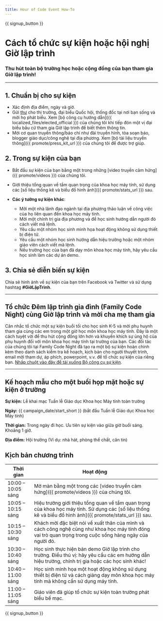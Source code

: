 ```yaml
---
title: Hour of Code Event How-To
---
```


{{ signup_button }}

# Cách tổ chức sự kiện hoặc hội nghị Giờ lập trình

### Thu hút toàn bộ trường học hoặc cộng đồng của bạn tham gia Giờ lập trình!

* * *

## 1. Chuẩn bị cho sự kiện

- Xác định địa điểm, ngày và giờ.
- Gửi [thư](https://hourofcode.com/promote/resources#sample-emails) cho thị trưởng, đại biểu Quốc hội, thống đốc tại nơi bạn sống và mời họ phát biểu. Xem [bộ công cụ hướng dẫn]({{ localized_files/elected_official }}) của chúng tôi khi tiếp đón một vị đại biểu bầu cử tham gia Giờ lập trình để biết thêm thông tin.
- Mời cơ quan truyền thông/báo chí như đài truyền hình, tòa soạn báo, blogger giáo dục/công nghệ tại địa phương. Xem [bộ tài liệu truyền thông]({{ promote/press_kit_url }}) của chúng tôi để được trợ giúp.

## 2. Trong sự kiện của bạn

- Bắt đầu sự kiện của bạn bằng một trong những [video truyền cảm hứng]({{ promote/videos }}) của chúng tôi.
- Giới thiệu tổng quan về tầm quan trọng của khoa học máy tính, sử dụng các [số liệu thống kê và biểu đồ hình ảnh]({{ promote/stats_url }}) sau.   
      
    
- **Các ý tưởng sự kiện khác**: 
    - Mời một nhà lãnh đạo ngành tại địa phương thảo luận về công việc của họ liên quan đến khoa học máy tính.
    - Mời một chính trị gia địa phương và để học sinh hướng dẫn người đó cách viết mã lệnh.
    - Yêu cầu một nhóm học sinh minh họa hoạt động không sử dụng thiết bị điện tử.
    - Yêu cầu một nhóm học sinh hướng dẫn hiệu trưởng hoặc một nhóm giáo viên cách viết mã lệnh.
    - Nếu trường học của bạn đã dạy môn khoa học máy tính, hãy yêu cầu học sinh làm các dự án demo.

## 3. Chia sẻ diễn biến sự kiện

Chia sẻ hình ảnh về sự kiện của bạn trên Facebook và Twitter và sử dụng hashtag **#GiờLậpTrình**.

* * *

## Tổ chức Đêm lập trình gia đình (Family Code Night) cùng Giờ lập trình và mời cha mẹ tham gia

Cân nhắc tổ chức một sự kiện buổi tối cho học sinh K-5 và mời phụ huynh tham gia cùng các em trong một giờ học môn khoa học máy tính. Đây là một cách tuyệt vời để thu hút cộng đồng lớn hơn và khuyến khích sự ủng hộ của phụ huynh đối với môn khoa học máy tính tại trường của bạn. Các đối tác của chúng tôi tại Family Code Night đã tạo ra một bộ sự kiện hoàn chỉnh kèm theo danh sách kiểm tra kế hoạch, kịch bản cho người thuyết trình, email mời tham dự, áp phích, powerpoint, v.v. để tổ chức sự kiện của riêng bạn. [Nhấp chuột vào đây để tải xuống Bộ công cụ sự kiện](http://www.familycodenight.org/DownloadCodeDotOrg.html).

* * *

## Kế hoạch mẫu cho một buổi họp mặt hoặc sự kiện ở trường

**Sự kiện:** Lễ khai mạc Tuần lễ Giáo dục Khoa học Máy tính toàn trường

**Ngày:** {{ campaign_date/start_short }} (bắt đầu Tuần lễ Giáo dục Khoa học Máy tính)

**Thời gian:** Trong ngày đi học. Ưu tiên sự kiện vào giữa giờ buổi sáng. Khoảng 1 giờ.

**Địa điểm:** Hội trường (Ví dụ: nhà hát, phòng thể chất, căn tin)

## Kịch bản chương trình

| Thời gian          | Hoạt động                                                                                                                                                  |
| ------------------ | ---------------------------------------------------------------------------------------------------------------------------------------------------------- |
| 10:00 – 10:05 sáng | Mở màn bằng một trong các [video truyền cảm hứng]({{ promote/videos }}) của chúng tôi.                                                                     |
| 10:05 – 10:15 sáng | Hiệu trưởng giới thiệu tổng quan về tầm quan trọng của khoa học máy tính. Sử dụng các [số liệu thống kê và biểu đồ hình ảnh]({{ promote/stats_url }}) sau. |
| 10:15 – 10:30 sáng | Khách mời đặc biệt nói về xuất thân của mình và cách công nghệ cũng như khoa học máy tính đóng vai trò quan trọng trong cuộc sống hàng ngày của người đó.  |
| 10:30 – 10:40 sáng | Học sinh thực hiện bản demo Giờ lập trình cho trường. Điều thú vị: hãy yêu cầu các em hướng dẫn hiệu trưởng, chính trị gia hoặc các học sinh khác!         |
| 10:40 – 11:00 sáng | Học sinh minh họa một hoạt động không sử dụng thiết bị điện tử và cách giảng dạy môn khoa học máy tính mà không cần sử dụng máy tính.                      |
| 11:00 – 11:05 sáng | Giáo viên đã giúp tổ chức sự kiện toàn trường phát biểu bế mạc.                                                                                            |

{{ signup_button }}